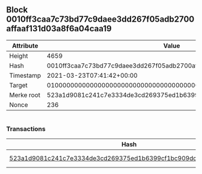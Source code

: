 ## Block 0010ff3caa7c73bd77c9daee3dd267f05adb2700affaaf131d03a8f6a04caa19

Attribute | Value
--- | ---
Height | 4659
Hash | 0010ff3caa7c73bd77c9daee3dd267f05adb2700affaaf131d03a8f6a04caa19
Timestamp | 2021-03-23T07:41:42+00:00
Target | 0100000000000000000000000000000000000000000000000000000000000000
Merke root | 523a1d9081c241c7e3334de3cd269375ed1b6399cf1bc909dd3dba98abb10c7b
Nonce | 236

```

```

### Transactions

Hash | Amount
--- | ---
[523a1d9081c241c7e3334de3cd269375ed1b6399cf1bc909dd3dba98abb10c7b](523a1d9081c241c7e3334de3cd269375ed1b6399cf1bc909dd3dba98abb10c7b.md) | 10.00000000 SKEPTI 
